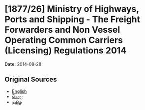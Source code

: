# [1877/26] Ministry of Highways, Ports and Shipping - The Freight Forwarders and Non Vessel Operating Common Carriers (Licensing) Regulations 2014

**Date:** 2014-08-28

## Original Sources

- [English](https://documents.gov.lk/view/extra-gazettes/2014/8/1877-26_E.pdf)
- [සිංහල](https://documents.gov.lk/view/extra-gazettes/2014/8/1877-26_S.pdf)
- [தமிழ்](https://documents.gov.lk/view/extra-gazettes/2014/8/1877-26_T.pdf)
